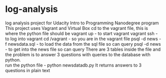 # log-analysis
log analysis project for Udacity Intro to Programming Nanodegree program
This project uses Vagrant and Virtual Box
cd to the vagrant file, this is where the python file should be
vagrant up - to start vagrant
vagrant ssh - to log into vagrant
cd /vagrant - so you are in the vagrant file 
psql -d news -f newsdata.sql  - to load the data from the sql file so can query 
psql -d news   - to get into the news file so can query
There are 3 tables inside the file and the problem is to answer 3 questions with queries to the database with python.  
run the python file  - python newsdatadb.py
It returns answers to 3 questions in plain text
